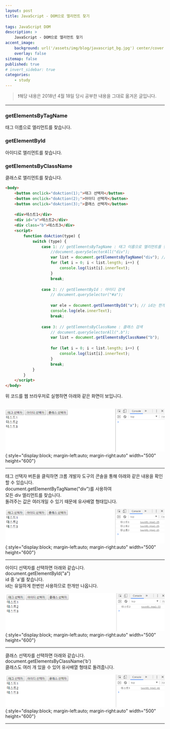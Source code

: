 ```yaml
---
layout: post
title: JavaScript - DOM으로 엘리먼트 찾기

tags: JavaScript DOM
description: >
    JavaScript - DOM으로 엘리먼트 찾기
accent_image:
    background: url('/assets/img/blog/javascript_bg.jpg') center/cover
    overlay: false
sitemap: false
published: true
# invert_sidebar: true
categories:
    - study
---
```


> ❗️해당 내용은 2018년 4월 18일 당시 공부한 내용을 그대로 옮겨온 글입니다.

---

### getElementsByTagName

태그 이름으로 엘리먼트를 찾습니다.

### getElementById

아이디로 엘리먼트를 찾습니다.

### getElementsByClassName

클래스로 엘리먼트를 찾습니다.

```html
<body>
    <button onclick="doAction(1);">태그 선택자</button>
    <button onclick="doAction(2);">아이디 선택자</button>
    <button onclick="doAction(3);">클래스 선택자</button>

    <div>테스트1</div>
    <div id="a">테스트2</div>
    <div class="b">테스트3</div>
    <script>
        function doAction(type) {
            switch (type) {
                case 1: // getElementsByTagName : 태그 이름으로 엘리먼트를 찾는다.
                    //document.querySelectorAll("div");
                    var list = document.getElementsByTagName("div"); // 유사 배열 형태
                    for (let i = 0; i < list.length; i++) {
                        console.log(list[i].innerText);
                    }
                    break;

                case 2: // getElementById : 아이디 검색
                    // document.querySelector("#a");

                    var ele = document.getElementById("a"); // id는 한개만 있어서
                    console.log(ele.innerText);
                    break;

                case 3: // getElementsByClassName : 클래스 검색
                    // document.querySelectorAll(".b");
                    var list = document.getElementsByClassName("b");

                    for (let i = 0; i < list.length; i++) {
                        console.log(list[i].innerText);
                    }
                    break;
            }
        }
    </script>
</body>
```

위 코드를 웹 브라우저로 실행하면 아래와 같은 화면이 보입니다.<br><br>

![위 코드를 브라우저에서 본 모습](/assets/img/blog/study/20220609-study-find-element-1.png){:style="display:block; margin-left:auto; margin-right:auto" width="500" height="600"}

---

태그 선택자 버튼을 클릭하면 크롬 개발자 도구의 콘솔을 통해 아래와 같은 내용을 확인 할 수 있습니다.<br>
document.getElementByTagName("div")를 사용하여<br>
모든 div 엘리먼트를 찾습니다.<br>
돌려주는 값은 여러개일 수 있기 때문에 유사배열 형태입니다.<br>

![태그 선택자 버튼을 클릭 후 브라우저에서 본 모습](/assets/img/blog/study/20220609-study-find-element-2.png){:style="display:block; margin-left:auto; margin-right:auto" width="500" height="600"}

---

아이디 선택자를 선택하면 아래와 같습니다.<br>
document.getElementById("a")<br>
id 중 'a'를 찾습니다.<br>
id는 유일하게 한번만 사용하므로 한개만 나옵니다.<br>

![아이디 선택자 버튼을 클릭 후 브라우저에서 본 모습](/assets/img/blog/study/20220609-study-find-element-3.png){:style="display:block; margin-left:auto; margin-right:auto" width="500" height="600"}

---

클래스 선택자를 선택하면 아래와 같습니다.<br>
document.getElementsByClassName('b')<br>
클래스도 여러 개 있을 수 있어 유사배열 형태로 돌려줍니다.<br>

![클래스 선택자 버튼을 클릭 후 브라우저에서 본 모습](/assets/img/blog/study/20220609-study-find-element-4.png){:style="display:block; margin-left:auto; margin-right:auto" width="500" height="600"}

---
